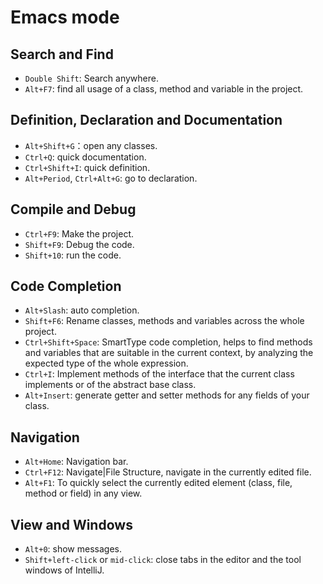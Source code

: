 
# Emacs mode

## Search and Find
* `Double Shift`: Search anywhere.
* `Alt+F7`: find all usage of a class, method and variable in the project.

## Definition, Declaration and Documentation
* `Alt+Shift+G`：open any classes.
* `Ctrl+Q`: quick documentation.
* `Ctrl+Shift+I`: quick definition.
* `Alt+Period`, `Ctrl+Alt+G`: go to declaration.

## Compile and Debug
* `Ctrl+F9`: Make the project.
* `Shift+F9`: Debug the code.
* `Shift+10`: run the code.

## Code Completion
* `Alt+Slash`: auto completion.
* `Shift+F6`: Rename classes, methods and variables across the whole project.
* `Ctrl+Shift+Space`: SmartType code completion, helps to find methods and
  variables that are suitable in the current context, by analyzing the expected
  type of the whole expression.
* `Ctrl+I`: Implement methods of the interface that the current class implements
  or of the abstract base class.
* `Alt+Insert`: generate getter and setter methods for any fields of your class.

## Navigation

* `Alt+Home`: Navigation bar.
* `Ctrl+F12`: Navigate|File Structure, navigate in the currently edited file.
* `Alt+F1`: To quickly select the currently edited element (class, file, method
  or field) in any view.

## View and Windows

* `Alt+0`: show messages.
* `Shift+left-click` or `mid-click`: close tabs in the editor and the tool
  windows of IntelliJ.
